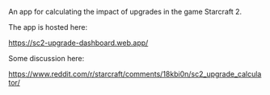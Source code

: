An app for calculating the impact of upgrades in the game Starcraft 2.

The app is hosted here:

https://sc2-upgrade-dashboard.web.app/

Some discussion here:

https://www.reddit.com/r/starcraft/comments/18kbi0n/sc2_upgrade_calculator/
